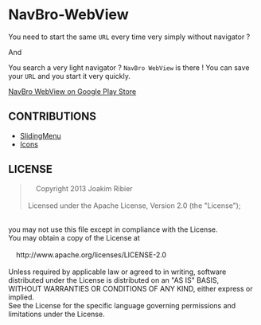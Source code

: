 NavBro-WebView
==============

You need to start the same `URL` every time very simply without navigator ?

And

You search a very light navigator ? `NavBro WebView` is there ! You can save your `URL` and you start it very quickly.


[NavBro WebView on Google Play Store](https://play.google.com/store/apps/details?id=fr.rjoakim.android.navbro)

CONTRIBUTIONS
-------------

* [SlidingMenu](https://github.com/jfeinstein10/SlidingMenu)
* [Icons](http://iconmonstr.com/)

LICENSE
-------
> &nbsp;&nbsp;&nbsp;&nbsp;Copyright 2013 Joakim Ribier
<br /><br />
Licensed under the Apache License, Version 2.0 (the "License");
<br />
you may not use this file except in compliance with the License.
<br />
You may obtain a copy of the License at
<br /><br /> 
&nbsp;&nbsp;&nbsp;&nbsp;http://www.apache.org/licenses/LICENSE-2.0
<br /><br />
Unless required by applicable law or agreed to in writing, software
<br />distributed under the License is distributed on an "AS IS" BASIS,
<br />WITHOUT WARRANTIES OR CONDITIONS OF ANY KIND, either express or implied.
<br />See the License for the specific language governing permissions and
<br />limitations under the License.

